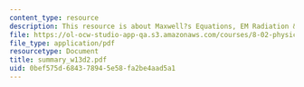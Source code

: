 ```yaml
---
content_type: resource
description: This resource is about Maxwell?s Equations, EM Radiation & Energy Flow.
file: https://ol-ocw-studio-app-qa.s3.amazonaws.com/courses/8-02-physics-ii-electricity-and-magnetism-spring-2007/0bef575d684378945e58fa2be4aad5a1_summary_w13d2.pdf
file_type: application/pdf
resourcetype: Document
title: summary_w13d2.pdf
uid: 0bef575d-6843-7894-5e58-fa2be4aad5a1
---
```

